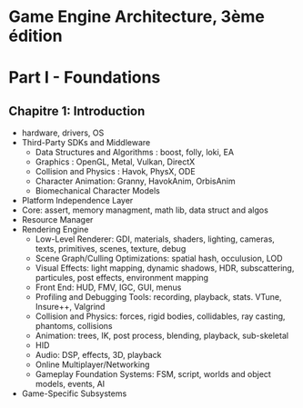 
# Game Engine Architecture, 3ème édition
# Part I - Foundations
## Chapitre 1: Introduction

- hardware, drivers, OS
- Third-Party SDKs and Middleware
  - Data Structures and Algorithms : boost, folly, loki, EA
  - Graphics : OpenGL, Metal, Vulkan, DirectX
  - Collision and Physics : Havok, PhysX, ODE
  - Character Animation: Granny, HavokAnim, OrbisAnim
  - Biomechanical Character Models
- Platform Independence Layer
- Core: assert, memory managment,  math lib, data struct and algos
- Resource Manager
- Rendering Engine
  - Low-Level Renderer: GDI, materials, shaders, lighting, cameras, texts, primitives, scenes, texture, debug
  - Scene Graph/Culling Optimizations: spatial hash, occulusion, LOD
  - Visual Effects: light mapping, dynamic shadows, HDR, subscattering, particules, post effects, environment mapping
  - Front End: HUD, FMV, IGC, GUI, menus
  - Profiling and Debugging Tools: recording, playback, stats. VTune, Insure++, Valgrind
  - Collision and Physics: forces, rigid bodies, collidables, ray casting, phantoms, collisions
  - Animation: trees, IK, post process, blending, playback, sub-skeletal
  - HID
  - Audio: DSP, effects, 3D, playback
  - Online Multiplayer/Networking
  - Gameplay Foundation Systems: FSM, script, worlds and object models, events, AI
- Game-Specific Subsystems
